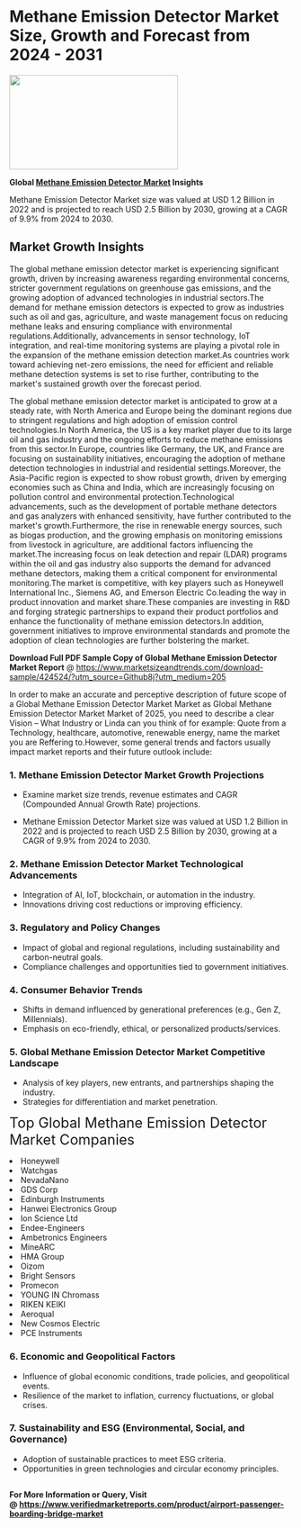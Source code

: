 <H1>Methane Emission Detector Market Size, Growth and Forecast from 2024 - 2031</H1><img class="aligncenter size-medium wp-image-584254" src="https://thirdeyenews.in/wp-content/uploads/2024/09/Global-Market-Research-300x168.jpeg" alt="" width="300" height="168" /><p><strong>Global&nbsp;<a href="https://www.marketsizeandtrends.com/download-sample/424524/?utm_source=Github8j?utm_medium=205">Methane Emission Detector Market</a> Insights</strong></p><p>Methane Emission Detector Market size was valued at USD 1.2 Billion in 2022 and is projected to reach USD 2.5 Billion by 2030, growing at a CAGR of 9.9% from 2024 to 2030.</p><p><h2>Market Growth Insights</h2> <p>The global methane emission detector market is experiencing significant growth, driven by increasing awareness regarding environmental concerns, stricter government regulations on greenhouse gas emissions, and the growing adoption of advanced technologies in industrial sectors.The demand for methane emission detectors is expected to grow as industries such as oil and gas, agriculture, and waste management focus on reducing methane leaks and ensuring compliance with environmental regulations.Additionally, advancements in sensor technology, IoT integration, and real-time monitoring systems are playing a pivotal role in the expansion of the methane emission detection market.As countries work toward achieving net-zero emissions, the need for efficient and reliable methane detection systems is set to rise further, contributing to the market's sustained growth over the forecast period.</p> <p>The global methane emission detector market is anticipated to grow at a steady rate, with North America and Europe being the dominant regions due to stringent regulations and high adoption of emission control technologies.In North America, the US is a key market player due to its large oil and gas industry and the ongoing efforts to reduce methane emissions from this sector.In Europe, countries like Germany, the UK, and France are focusing on sustainability initiatives, encouraging the adoption of methane detection technologies in industrial and residential settings.Moreover, the Asia-Pacific region is expected to show robust growth, driven by emerging economies such as China and India, which are increasingly focusing on pollution control and environmental protection.Technological advancements, such as the development of portable methane detectors and gas analyzers with enhanced sensitivity, have further contributed to the market's growth.Furthermore, the rise in renewable energy sources, such as biogas production, and the growing emphasis on monitoring emissions from livestock in agriculture, are additional factors influencing the market.The increasing focus on leak detection and repair (LDAR) programs within the oil and gas industry also supports the demand for advanced methane detectors, making them a critical component for environmental monitoring.The market is competitive, with key players such as Honeywell International Inc., Siemens AG, and Emerson Electric Co.leading the way in product innovation and market share.These companies are investing in R&D and forging strategic partnerships to expand their product portfolios and enhance the functionality of methane emission detectors.In addition, government initiatives to improve environmental standards and promote the adoption of clean technologies are further bolstering the market.<p><span class=""><strong>Download Full PDF Sample Copy of Global Methane Emission Detector Market Report</strong> @ <a href="https://www.marketsizeandtrends.com/download-sample/424524/?utm_source=Github8j?utm_medium=205" target="_blank">https://www.marketsizeandtrends.com/download-sample/424524/?utm_source=Github8j?utm_medium=205</a></span></p><p>In order to make an accurate and perceptive description of future scope of a Global&nbsp;Methane Emission Detector Market Market as Global&nbsp;Methane Emission Detector Market Market of 2025, you need to describe a clear Vision &ndash; What Industry or Linda can you think of for example: Quote from a Technology, healthcare, automotive, renewable energy, name the market you are Reffering to.However, some general trends and factors usually impact market reports and their future outlook include:</p><h3>1.&nbsp;<strong>Methane Emission Detector Market Growth Projections</strong></h3><ul><li>Examine market size trends, revenue estimates and CAGR (Compounded Annual Growth Rate) projections.</li><li><p>Methane Emission Detector Market size was valued at USD 1.2 Billion in 2022 and is projected to reach USD 2.5 Billion by 2030, growing at a CAGR of 9.9% from 2024 to 2030.</p></li></ul><h3>2.&nbsp;<strong>Methane Emission Detector Market Technological Advancements</strong></h3><ul><li>Integration of AI, IoT, blockchain, or automation in the industry.</li><li>Innovations driving cost reductions or improving efficiency.</li></ul><h3>3.&nbsp;<strong>Regulatory and Policy Changes</strong></h3><ul><li>Impact of global and regional regulations, including sustainability and carbon-neutral goals.</li><li>Compliance challenges and opportunities tied to government initiatives.</li></ul><h3>4.&nbsp;<strong>Consumer Behavior Trends</strong></h3><ul><li>Shifts in demand influenced by generational preferences (e.g., Gen Z, Millennials).</li><li>Emphasis on eco-friendly, ethical, or personalized products/services.</li></ul><h3>5.&nbsp;<strong>Global Methane Emission Detector Market Competitive Landscape</strong></h3><ul><li>Analysis of key players, new entrants, and partnerships shaping the industry.</li><li>Strategies for differentiation and market penetration.</li></ul><p data-pm-slice="1 1 []"><span style="color: inherit; font-family: inherit; font-size: 25px;">Top Global Methane Emission Detector Market Companies</span></p><div class="" data-test-id=""><p><li>Honeywell</li><li> Watchgas</li><li> NevadaNano</li><li> GDS Corp</li><li> Edinburgh Instruments</li><li> Hanwei Electronics Group</li><li> Ion Science Ltd</li><li> Endee-Engineers</li><li> Ambetronics Engineers</li><li> MineARC</li><li> HMA Group</li><li> Oizom</li><li> Bright Sensors</li><li> Promecon</li><li> YOUNG IN Chromass</li><li> RIKEN KEIKI</li><li> Aeroqual</li><li> New Cosmos Electric</li><li> PCE Instruments</li></p></div><h3>6.&nbsp;<strong>Economic and Geopolitical Factors</strong></h3><ul><li>Influence of global economic conditions, trade policies, and geopolitical events.</li><li>Resilience of the market to inflation, currency fluctuations, or global crises.</li></ul><h3>7.&nbsp;<strong>Sustainability and ESG (Environmental, Social, and Governance)</strong></h3><ul><li>Adoption of sustainable practices to meet ESG criteria.</li><li>Opportunities in green technologies and circular economy principles.</li></ul><h2><strong style="font-size: 14px;">For More Information or Query, Visit @&nbsp;</strong><a style="background-color: #ffffff; font-size: 14px;" href="https://www.marketsizeandtrends.com/report/methane-emission-detector-market/" target="_blank">https://www.verifiedmarketreports.com/product/airport-passenger-boarding-bridge-market</a></h2>